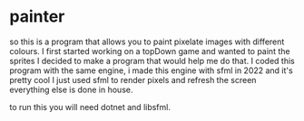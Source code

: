 # painter
so this is a program that allows you to paint pixelate images with different colours. 
I first started working on a topDown game and wanted to paint the sprites
I decided to make a program that would help me do that. 
I coded this program with the same engine, i made this engine with sfml in 2022 and it's pretty cool
I just used sfml to render pixels and refresh the screen everything else is done in house.

to run this you will need dotnet and libsfml.
